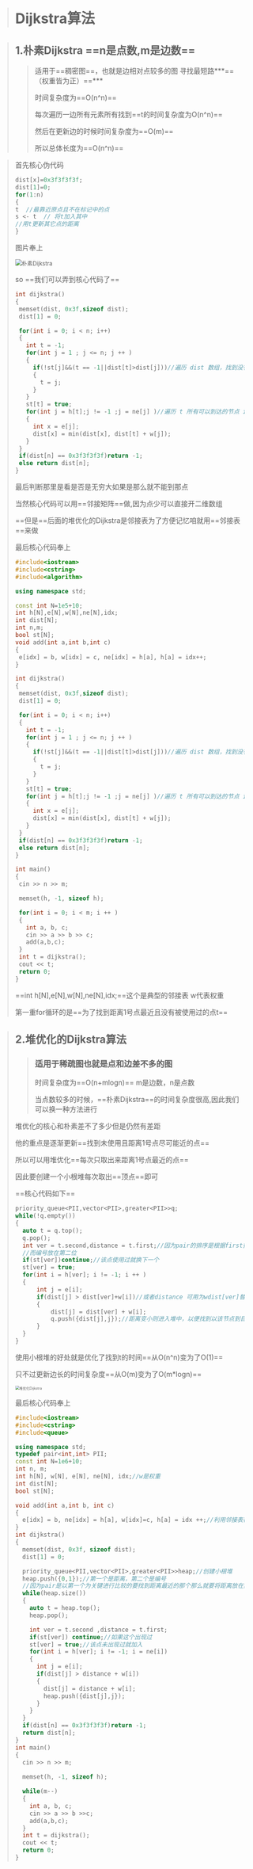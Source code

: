 > # Dijkstra算法

> ## 1.朴素Dijkstra   ==n是点数,m是边数==
>
> >适用于==稠密图==，也就是边相对点较多的图   寻找最短路***==（权重皆为正）==***
> >
> >时间复杂度为==O(n^n)==
> >
> >每次遍历一边所有元素所有找到==t的时间复杂度为O(n^n)==
> >
> >然后在更新边的时候时间复杂度为==O(m)==
> >
> >所以总体长度为==O(n^n)==

>首先核心伪代码
>
>```c++
>dist[x]=0x3f3f3f3f;
>dist[1]=0;
>for(1:n)
>{
> t  //最靠近原点且不在标记中的点
> s <- t  // 将t加入其中
> //用t更新其它点的距离
>}
>```
>
>图片奉上
>
><img src="C:/Typora(Markdown)/%E6%9C%B4%E7%B4%A0Dijkstra.png" alt="朴素Dijkstra" style="zoom: 80%;" />
>
>so                  ==我们可以弄到核心代码了==
>
>```c++
>int dijkstra()
>{
>  memset(dist, 0x3f,sizeof dist);
>  dist[1] = 0;
>
>  for(int i = 0; i < n; i++)
>  {
>    int t = -1;
>    for(int j = 1 ; j <= n; j ++ )
>    {
>      if(!st[j]&&(t == -1||dist[t]>dist[j]))//遍历 dist 数组，找到没有确定最短路径的节点中距离源点最近的点t
>      {
>        t = j;
>      }
>    }
>    st[t] = true;
>    for(int j = h[t];j != -1 ;j = ne[j] )//遍历 t 所有可以到达的节点 i
>    {
>      int x = e[j];
>      dist[x] = min(dist[x], dist[t] + w[j]);
>    }
>  }
>  if(dist[n] == 0x3f3f3f3f)return -1;
>  else return dist[n];
>}
>```
>
>最后判断那里是看是否是无穷大如果是那么就不能到那点
>
>当然核心代码可以用==邻接矩阵==做,因为点少可以直接开二维数组
>
>==但是==后面的堆优化的Dijkstra是邻接表为了方便记忆咱就用==邻接表==来做
>
>最后核心代码奉上
>
>```c++
>#include<iostream>
>#include<cstring>
>#include<algorithm>
>
>using namespace std;
>
>const int N=1e5+10;
>int h[N],e[N],w[N],ne[N],idx;
>int dist[N];
>int n,m;
>bool st[N];
>void add(int a,int b,int c)
>{
>  e[idx] = b, w[idx] = c, ne[idx] = h[a], h[a] = idx++;
>}
>
>int dijkstra()
>{
>  memset(dist, 0x3f,sizeof dist);
>  dist[1] = 0;
>
>  for(int i = 0; i < n; i++)
>  {
>    int t = -1;
>    for(int j = 1 ; j <= n; j ++ )
>    {
>      if(!st[j]&&(t == -1||dist[t]>dist[j]))//遍历 dist 数组，找到没有确定最短路径的节点中距离源点最近的点t
>      {
>        t = j;
>      }
>    }
>    st[t] = true;
>    for(int j = h[t];j != -1 ;j = ne[j] )//遍历 t 所有可以到达的节点 i
>    {
>      int x = e[j];
>      dist[x] = min(dist[x], dist[t] + w[j]);
>    }
>  }
>  if(dist[n] == 0x3f3f3f3f)return -1;
>  else return dist[n];
>}
>
>int main()
>{
>  cin >> n >> m;
>
>  memset(h, -1, sizeof h);
>
>  for(int i = 0; i < m; i ++ )
>  {
>    int a, b, c;
>    cin >> a >> b >> c;
>    add(a,b,c);
>  }
>  int t = dijkstra();
>  cout << t;
>  return 0;
>}
>
>
>```
>
>==int h[N],e[N],w[N],ne[N],idx;==这个是典型的邻接表 w代表权重
>
>第一重for循环的是==为了找到距离1号点最近且没有被使用过的点t==

> ## 2.堆优化的Dijkstra算法
>
> > ### 适用于稀疏图也就是点和边差不多的图
> >
> > 时间复杂度为==O(n+mlogn)==     m是边数，n是点数
> >
> > 当点数较多的时候，==朴素Dijkstra==的时间复杂度很高,因此我们可以换一种方法进行
>
> 堆优化的核心和朴素差不了多少但是仍然有差距
>
> 他的重点是逐渐更新==找到未使用且距离1号点尽可能近的点==
>
> 所以可以用堆优化==每次只取出来距离1号点最近的点==
>
> 因此要创建一个小根堆每次取出==顶点==即可
>
> ==核心代码如下==
>
> ```c++
> priority_queue<PII,vector<PII>,greater<PII>>q;
> while(!q.empty())
> {
> 	auto t = q.top();
> 	q.pop();
> 	int ver = t.second,distance = t.first;//因为pair的排序是根据first排的要把距离放在第一位
> 	//而编号放在第二位
> 	if(st[ver])continue;//该点使用过就换下一个
> 	st[ver] = true;
> 	for(int i = h[ver]; i != -1; i ++ )
> 	{
> 		int j = e[i];
> 		if(dist[j] > dist[ver]+w[i])//或者distance 可用为wdist[ver]替换也行
> 		{
> 			dist[j] = dist[ver] + w[i];
> 			q.push({dist[j],j});//距离变小则进入堆中，以便找到以该节点到目标节点最小距离
> 		}
> 	}
> }
> ```
>
> 使用小根堆的好处就是优化了找到t的时间==从O(n^n)变为了O(1)==
>
> 只不过更新边长的时间复杂度==从O(m)变为了O(m*logn)==
>
> <img src="C:/Typora(Markdown)/%E5%A0%86%E4%BC%98%E5%8C%96Dijkstra.png" alt="堆优化Dijkstra" style="zoom:50%;" />
>
> 最后核心代码奉上
>
> ```c++
> #include<iostream>
> #include<cstring>
> #include<queue>
> 
> using namespace std;
> typedef pair<int,int> PII;
> const int N=1e6+10;
> int n, m;
> int h[N], w[N], e[N], ne[N], idx;//w是权重
> int dist[N];
> bool st[N];
> 
> void add(int a,int b, int c)
> { 
>   e[idx] = b, ne[idx] = h[a], w[idx]=c, h[a] = idx ++;//利用邻接表存储n和m都较多
> }
> int dijkstra()
> {
>   memset(dist, 0x3f, sizeof dist);
>   dist[1] = 0;
> 
>   priority_queue<PII,vector<PII>,greater<PII>>heap;//创建小根堆
>   heap.push({0,1});//第一个是距离，第二个是编号
>   //因为pair是以第一个为关键进行比较的要找到距离最近的那个那么就要将距离放在第二位
>   while(heap.size())
>   {
>     auto t = heap.top();
>     heap.pop();
> 
>     int ver = t.second ,distance = t.first;
>     if(st[ver]) continue;//如果这个出现过 
>     st[ver] = true;//该点未出现过就加入
>     for(int i = h[ver]; i != -1; i = ne[i])
>     {
>       int j = e[i];
>       if(dist[j] > distance + w[i])
>       {
>         dist[j] = distance + w[i];
>         heap.push({dist[j],j});
>       }
>     }
>   }
>   if(dist[n] == 0x3f3f3f3f)return -1;
>   return dist[n];
> }
> int main()
> {
>   cin >> n >> m;
>   
>   memset(h, -1, sizeof h);
> 
>   while(m--)
>   {
>     int a, b, c;
>     cin >> a >> b >>c;
>     add(a,b,c);
>   }
>   int t = dijkstra();
>   cout << t;
>   return 0;
> }
> ```
>
> 

